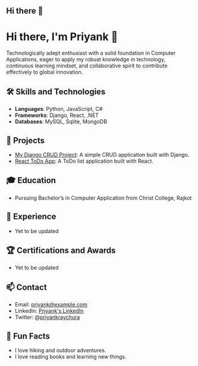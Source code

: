 ## Hi there 👋

# Hi there, I'm Priyank 👋

Technologically adept enthusiast with a solid foundation in Computer Applications, eager to apply my robust knowledge in technology, continuous learning mindset, and collaborative spirit to contribute effectively to global innovation.

## 🛠 Skills and Technologies

- **Languages**: Python, JavaScript, C#
- **Frameworks**: Django, React, .NET
- **Databases**: MySQL, Sqlite, MongoDB

## 🔭 Projects

- [My Django CRUD Project](https://github.com/priyankraychura/django-crud): A simple CRUD application built with Django.
- [React ToDo App](https://github.com/priyankraychura/react-todo): A ToDo list application built with React.

## 🎓 Education

- Pursuing Bachelor’s in Computer Application from Christ College, Rajkot

## 💼 Experience

- Yet to be updated

## 🏆 Certifications and Awards

- Yet to be updated

## 📫 Contact

- Email: [priyank@example.com](mailto:priyank@example.com)
- LinkedIn: [Priyank's LinkedIn](https://linkedin.com/in/priyankraychura)
- Twitter: [@priyankraychura](https://twitter.com/priyankraychura)

## 🌱 Fun Facts

- I love hiking and outdoor adventures.
- I love reading books and learning new things.

